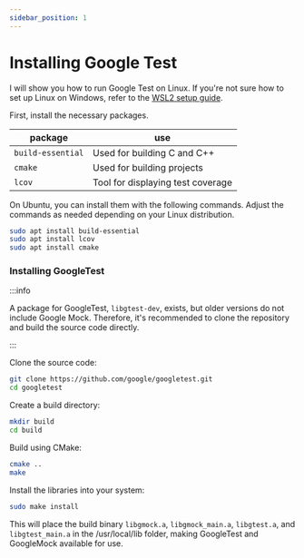 ```yaml
---
sidebar_position: 1
---
```


# Installing Google Test

I will show you how to run Google Test on Linux. If you're not sure how to set up Linux on Windows, refer to the [WSL2 setup guide](./wsl.md).

First, install the necessary packages.

|package|use|
|-|-|
|`build-essential`|Used for building C and C++|
|`cmake`|Used for building projects|
|`lcov`|Tool for displaying test coverage|

On Ubuntu, you can install them with the following commands. Adjust the commands as needed depending on your Linux distribution.

```bash title=""
sudo apt install build-essential
sudo apt install lcov
sudo apt install cmake
```

### Installing GoogleTest

:::info

A package for GoogleTest, `libgtest-dev`, exists, but older versions do not include Google Mock. Therefore, it's recommended to clone the repository and build the source code directly.

:::

Clone the source code:

```bash
git clone https://github.com/google/googletest.git
cd googletest
```

Create a build directory:

```bash
mkdir build
cd build
```

Build using CMake:

```bash
cmake ..
make
```

Install the libraries into your system:

```bash
sudo make install
```

This will place the build binary `libgmock.a`, `libgmock_main.a`, `libgtest.a`, and `libgtest_main.a` in the /usr/local/lib folder, making GoogleTest and GoogleMock available for use.
